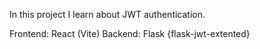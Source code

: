 In this project I learn about JWT authentication.

Frontend: React (Vite)
Backend: Flask {flask-jwt-extented}
